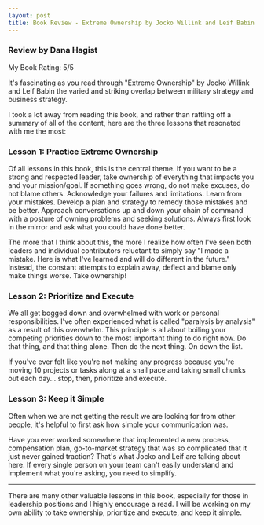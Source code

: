 ```yaml
---
layout: post
title: Book Review - Extreme Ownership by Jocko Willink and Leif Babin
---
```


### Review by Dana Hagist
  
My Book Rating: 5/5
  
It's fascinating as you read through "Extreme Ownership" by Jocko Willink and Leif Babin the varied and striking overlap between military strategy and business strategy.
  
I took a lot away from reading this book, and rather than rattling off a summary of all of the content, here are the three lessons that resonated with me the most:  
  
### Lesson 1: Practice Extreme Ownership  
Of all lessons in this book, this is the central theme. If you want to be a strong and respected leader, take ownership of everything that impacts you and your mission/goal. If something goes wrong, do not make excuses, do not blame others. Acknowledge your failures and limitations. Learn from your mistakes. Develop a plan and strategy to remedy those mistakes and be better. Approach conversations up and down your chain of command with a posture of owning problems and seeking solutions. Always first look in the mirror and ask what you could have done better.
  
The more that I think about this, the more I realize how often I've seen both leaders and individual contributors reluctant to simply say "I made a mistake. Here is what I've learned and will do different in the future." Instead, the constant attempts to explain away, deflect and blame only make things worse. Take ownership!

### Lesson 2: Prioritize and Execute
We all get bogged down and overwhelmed with work or personal responsibilities. I've often experienced what is called "paralysis by analysis" as a result of this overwhelm. This principle is all about boiling your competing priorities down to the most important thing to do right now. Do that thing, and that thing alone. Then do the next thing. On down the list. 
  
If you've ever felt like you're not making any progress because you're moving 10 projects or tasks along at a snail pace and taking small chunks out each day... stop, then, prioritize and execute.
  
### Lesson 3: Keep it Simple
Often when we are not getting the result we are looking for from other people, it's helpful to first ask how simple your communication was. 
  
Have you ever worked somewhere that implemented a new process, compensation plan, go-to-market strategy that was so complicated that it just never gained traction? That's what Jocko and Leif are talking about here. If every single person on your team can't easily understand and implement what you're asking, you need to simplify.

---
 
There are many other valuable lessons in this book, especially for those in leadership positions and I highly encourage a read. I will be working on my own ability to take ownership, prioritize and execute, and keep it simple.
